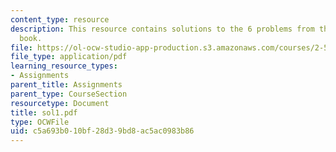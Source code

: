```yaml
---
content_type: resource
description: This resource contains solutions to the 6 problems from the course text
  book.
file: https://ol-ocw-studio-app-production.s3.amazonaws.com/courses/2-58j-radiative-transfer-spring-2006/c5a693b010bf28d39bd8ac5ac0983b86_sol1.pdf
file_type: application/pdf
learning_resource_types:
- Assignments
parent_title: Assignments
parent_type: CourseSection
resourcetype: Document
title: sol1.pdf
type: OCWFile
uid: c5a693b0-10bf-28d3-9bd8-ac5ac0983b86
---
```

